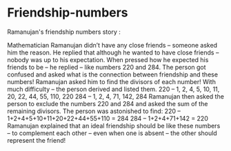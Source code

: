 # Friendship-numbers

Ramanujan's friendship numbers story :

Mathematician Ramanujan didn’t have any close friends – someone asked him the reason. He replied that although he wanted to have close friends – nobody was up to his expectation. When pressed how he expected his friends to be – he replied – like numbers 220 and 284. The person got confused and asked what is the connection between friendship and these numbers! Ramanujan asked him to find the divisors of each number! With much difficulty – the person derived and listed them. 220 – 1, 2, 4, 5, 10, 11, 20, 22, 44, 55, 110, 220 284 – 1, 2, 4, 71, 142, 284 Ramanujan then asked the person to exclude the numbers 220 and 284 and asked the sum of the remaining divisors. The person was astonished to find: 220 – 1+2+4+5+10+11+20+22+44+55+110 = 284 284 – 1+2+4+71+142 = 220 Ramanujan explained that an ideal friendship should be like these numbers – to complement each other – even when one is absent – the other should represent the friend!
